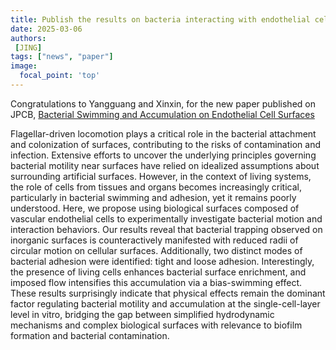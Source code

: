 ```yaml
---
title: Publish the results on bacteria interacting with endothelial cell on JPCB
date: 2025-03-06
authors: 
 [JING]
tags: ["news", "paper"]
image:
  focal_point: 'top'
---
```


Congratulations to Yangguang and Xinxin, for the new paper published on JPCB, [Bacterial Swimming and Accumulation on Endothelial Cell Surfaces](https://pubs.acs.org/doi/abs/10.1021/acs.jpcb.4c08666)
<!--more--> 
Flagellar-driven locomotion plays a critical role in the bacterial attachment and colonization of surfaces, contributing to the risks of contamination and infection. Extensive efforts to uncover the underlying principles governing bacterial motility near surfaces have relied on idealized assumptions about surrounding artificial surfaces. However, in the context of living systems, the role of cells from tissues and organs becomes increasingly critical, particularly in bacterial swimming and adhesion, yet it remains poorly understood. Here, we propose using biological surfaces composed of vascular endothelial cells to experimentally investigate bacterial motion and interaction behaviors. Our results reveal that bacterial trapping observed on inorganic surfaces is counteractively manifested with reduced radii of circular motion on cellular surfaces. Additionally, two distinct modes of bacterial adhesion were identified: tight and loose adhesion. Interestingly, the presence of living cells enhances bacterial surface enrichment, and imposed flow intensifies this accumulation via a bias-swimming effect. These results surprisingly indicate that physical effects remain the dominant factor regulating bacterial motility and accumulation at the single-cell-layer level in vitro, bridging the gap between simplified hydrodynamic mechanisms and complex biological surfaces with relevance to biofilm formation and bacterial contamination.

